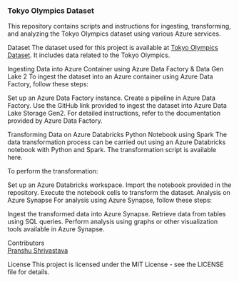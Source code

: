 ### Tokyo Olympics Dataset
This repository contains scripts and instructions for ingesting, transforming, and analyzing the Tokyo Olympics dataset using various Azure services.

Dataset
The dataset used for this project is available at [Tokyo Olympics Dataset](https://github.com/Pranshu1993/Olympic_Data_Analytics/tree/main/Datasets). It includes data related to the Tokyo Olympics.

Ingesting Data into Azure Container using Azure Data Factory & Data Gen Lake 2
To ingest the dataset into an Azure container using Azure Data Factory, follow these steps:

Set up an Azure Data Factory instance.
Create a pipeline in Azure Data Factory.
Use the GitHub link provided to ingest the dataset into Azure Data Lake Storage Gen2.
For detailed instructions, refer to the documentation provided by Azure Data Factory.

Transforming Data on Azure Databricks Python Notebook using Spark
The data transformation process can be carried out using an Azure Databricks notebook with Python and Spark. The transformation script is available here.

To perform the transformation:

Set up an Azure Databricks workspace.
Import the notebook provided in the repository.
Execute the notebook cells to transform the dataset.
Analysis on Azure Synapse
For analysis using Azure Synapse, follow these steps:

Ingest the transformed data into Azure Synapse.
Retrieve data from tables using SQL queries.
Perform analysis using graphs or other visualization tools available in Azure Synapse.

Contributors  
[Pranshu Shrivastava](https://github.com/Pranshu1993)

License
This project is licensed under the MIT License - see the LICENSE file for details.
